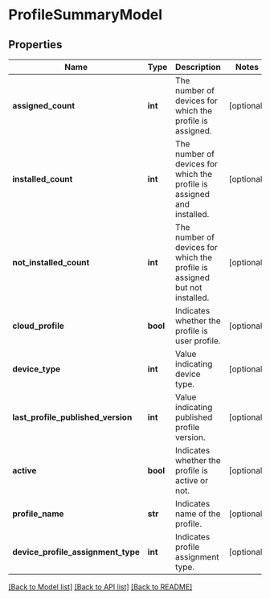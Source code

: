 # ProfileSummaryModel

## Properties
Name | Type | Description | Notes
------------ | ------------- | ------------- | -------------
**assigned_count** | **int** | The number of devices for which the profile is assigned. | [optional] 
**installed_count** | **int** | The number of devices for which the profile is assigned and installed. | [optional] 
**not_installed_count** | **int** | The number of devices for which the profile is assigned but not installed. | [optional] 
**cloud_profile** | **bool** | Indicates whether the profile is user profile. | [optional] 
**device_type** | **int** | Value indicating device type. | [optional] 
**last_profile_published_version** | **int** | Value indicating published profile version. | [optional] 
**active** | **bool** | Indicates whether the profile is active or not. | [optional] 
**profile_name** | **str** | Indicates name of the profile. | [optional] 
**device_profile_assignment_type** | **int** | Indicates profile assignment type. | [optional] 

[[Back to Model list]](../README.md#documentation-for-models) [[Back to API list]](../README.md#documentation-for-api-endpoints) [[Back to README]](../README.md)



